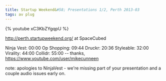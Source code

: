 ```yaml
---
title: Startup Weekend&#58; Presentations 1/2, Perth 2013-03
tags: av plug
---
```


{% youtube xC3KbZYgqpU %}

<!--more-->
http://perth.startupweekend.org/ at SpaceCubed

Ninja Vest: 00:00
Op Shopping: 09:44
Druckr: 20:36
Styleable: 32:00
Virality: 44:00
Collidr: 55:00﻿
 -- thanks, https://www.youtube.com/user/mikecunneen

note: apologies to NinjaVest - we're missing part of your presentation and a couple audio issues early on.

